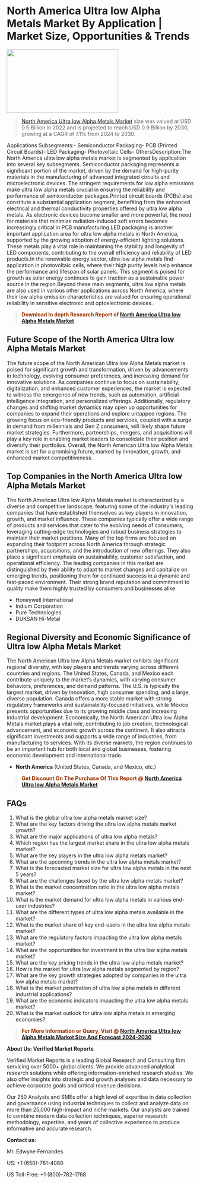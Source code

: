 <p><h1>North America Ultra low Alpha Metals Market By Application | Market Size, Opportunities & Trends</h1><p><img class="aligncenter size-medium wp-image-105565" src="https://ffe5etoiles.com/wp-content/uploads/2025/01/MST7-300x171.png" alt="" width="300" height="171" /></p><blockquote><p><a href="https://www.verifiedmarketreports.com/download-sample/?rid=627908&utm_source=Github-NA&utm_medium=362" target="_blank">North America Ultra low Alpha Metals Market</a> size was valued at USD 0.5 Billion in 2022 and is projected to reach USD 0.9 Billion by 2030, growing at a CAGR of 7.1% from 2024 to 2030.</p></blockquote>Applications Subsegments:- Semiconductor Packaging- PCB (Printed Circuit Boards)- LED Packaging- Photovoltaic Cells- OthersDescription:The North America ultra low alpha metals market is segmented by application into several key subsegments. Semiconductor packaging represents a significant portion of the market, driven by the demand for high-purity materials in the manufacturing of advanced integrated circuits and microelectronic devices. The stringent requirements for low alpha emissions make ultra low alpha metals crucial in ensuring the reliability and performance of semiconductor packages.Printed circuit boards (PCBs) also constitute a substantial application segment, benefiting from the enhanced electrical and thermal conductivity properties offered by ultra low alpha metals. As electronic devices become smaller and more powerful, the need for materials that minimize radiation-induced soft errors becomes increasingly critical in PCB manufacturing.LED packaging is another important application area for ultra low alpha metals in North America, supported by the growing adoption of energy-efficient lighting solutions. These metals play a vital role in maintaining the stability and longevity of LED components, contributing to the overall efficiency and reliability of LED products.In the renewable energy sector, ultra low alpha metals find application in photovoltaic cells, where their high purity levels help enhance the performance and lifespan of solar panels. This segment is poised for growth as solar energy continues to gain traction as a sustainable power source in the region.Beyond these main segments, ultra low alpha metals are also used in various other applications across North America, where their low alpha emission characteristics are valued for ensuring operational reliability in sensitive electronic and optoelectronic devices.</p><blockquote><p><span style="color: #993300;"><strong>Download In depth Research Report of <a href="https://www.verifiedmarketreports.com/download-sample/?rid=627908&utm_source=Github-NA&utm_medium=362">North America Ultra low Alpha Metals Market</a></strong></span></p></blockquote><h2>Future Scope of the North America Ultra low Alpha Metals Market</h2><p>The future scope of the North American Ultra low Alpha Metals market is poised for significant growth and transformation, driven by advancements in technology, evolving consumer preferences, and increasing demand for innovative solutions. As companies continue to focus on sustainability, digitalization, and enhanced customer experiences, the market is expected to witness the emergence of new trends, such as automation, artificial intelligence integration, and personalized offerings. Additionally, regulatory changes and shifting market dynamics may open up opportunities for companies to expand their operations and explore untapped regions. The growing focus on eco-friendly products and services, coupled with a surge in demand from millennials and Gen Z consumers, will likely shape future market strategies. Furthermore, partnerships, mergers, and acquisitions will play a key role in enabling market leaders to consolidate their position and diversify their portfolios. Overall, the North American Ultra low Alpha Metals market is set for a promising future, marked by innovation, growth, and enhanced market competitiveness.</p><h2>Top Companies in the North America Ultra low Alpha Metals Market</h2><p>The North American Ultra low Alpha Metals market is characterized by a diverse and competitive landscape, featuring some of the industry's leading companies that have established themselves as key players in innovation, growth, and market influence. These companies typically offer a wide range of products and services that cater to the evolving needs of consumers, leveraging cutting-edge technologies and robust business strategies to maintain their market positions. Many of the top firms are focused on expanding their footprint across North America through strategic partnerships, acquisitions, and the introduction of new offerings. They also place a significant emphasis on sustainability, customer satisfaction, and operational efficiency. The leading companies in this market are distinguished by their ability to adapt to market changes and capitalize on emerging trends, positioning them for continued success in a dynamic and fast-paced environment. Their strong brand reputation and commitment to quality make them highly trusted by consumers and businesses alike.</p><p><ul><li>Honeywell International </li><li> Indium Corporation </li><li> Pure Technologies </li><li> DUKSAN Hi-Metal</li></ul></p><h2>Regional Diversity and Economic Significance of Ultra low Alpha Metals Market</h2><p>The North American Ultra low Alpha Metals market exhibits significant regional diversity, with key players and trends varying across different countries and regions. The United States, Canada, and Mexico each contribute uniquely to the market’s dynamics, with varying consumer behaviors, preferences, and demand patterns. The U.S. is typically the largest market, driven by innovation, high consumer spending, and a large, diverse population. Canada offers a more stable market with strong regulatory frameworks and sustainability-focused initiatives, while Mexico presents opportunities due to its growing middle class and increasing industrial development. Economically, the North American Ultra low Alpha Metals market plays a vital role, contributing to job creation, technological advancement, and economic growth across the continent. It also attracts significant investments and supports a wide range of industries, from manufacturing to services. With its diverse markets, the region continues to be an important hub for both local and global businesses, fostering economic development and international trade.</p><ul> <li><strong>North America</strong> (United States, Canada, and Mexico, etc.)</li></ul><blockquote><p><span style="color: #993300;"><strong>Get Discount On The Purchase Of This Report @ <a href="https://www.verifiedmarketreports.com/ask-for-discount/?rid=627908&utm_source=Github-NA&utm_medium=362">North America Ultra low Alpha Metals Market</a></strong></span></p></blockquote><h2>FAQs</h2><p><ol> <li>What is the global ultra low alpha metals market size?</div><div></li> <li>What are the key factors driving the ultra low alpha metals market growth?</div><div></li> <li>What are the major applications of ultra low alpha metals?</div><div></li> <li>Which region has the largest market share in the ultra low alpha metals market?</div><div></li> <li>What are the key players in the ultra low alpha metals market?</div><div></li> <li>What are the upcoming trends in the ultra low alpha metals market?</div><div></li> <li>What is the forecasted market size for ultra low alpha metals in the next 5 years?</div><div></li> <li>What are the challenges faced by the ultra low alpha metals market?</div><div></li> <li>What is the market concentration ratio in the ultra low alpha metals market?</div><div></li> <li>What is the market demand for ultra low alpha metals in various end-user industries?</div><div></li> <li>What are the different types of ultra low alpha metals available in the market?</div><div></li> <li>What is the market share of key end-users in the ultra low alpha metals market?</div><div></li> <li>What are the regulatory factors impacting the ultra low alpha metals market?</div><div></li> <li>What are the opportunities for investment in the ultra low alpha metals market?</div><div></li> <li>What are the key pricing trends in the ultra low alpha metals market?</div><div></li> <li>How is the market for ultra low alpha metals segmented by region?</div><div></li> <li>What are the key growth strategies adopted by companies in the ultra low alpha metals market?</div><div></li> <li>What is the market penetration of ultra low alpha metals in different industrial applications?</div><div></li> <li>What are the economic indicators impacting the ultra low alpha metals market?</div><div></li> <li>What is the market outlook for ultra low alpha metals in emerging economies?</div><div></li></ol></p><blockquote><p><span style="color: #993300;"><strong>For More Information or Query, Visit @ <a href="https://www.verifiedmarketreports.com/product/ultra-low-alpha-metals-market/">North America Ultra low Alpha Metals Market Size And Forecast 2024-2030</a></strong></span></p></blockquote><p><strong>About Us: Verified Market Reports</strong></p><p>Verified Market Reports is a leading Global Research and Consulting firm servicing over 5000+ global clients. We provide advanced analytical research solutions while offering information-enriched research studies. We also offer insights into strategic and growth analyses and data necessary to achieve corporate goals and critical revenue decisions.</p><p>Our 250 Analysts and SMEs offer a high level of expertise in data collection and governance using industrial techniques to collect and analyze data on more than 25,000 high-impact and niche markets. Our analysts are trained to combine modern data collection techniques, superior research methodology, expertise, and years of collective experience to produce informative and accurate research.</p><p><strong>Contact us:</strong></p><p>Mr. Edwyne Fernandes</p><p>US: +1 (650)-781-4080</p><p>US Toll-Free: +1 (800)-782-1768</p>
